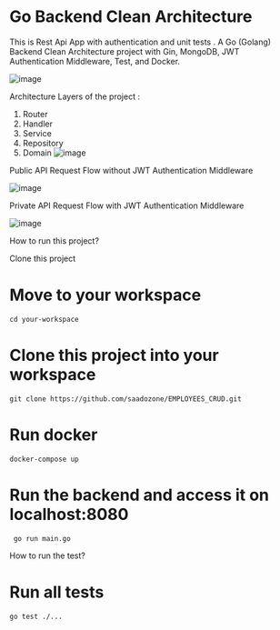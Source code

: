 # Go Backend Clean Architecture

This is Rest Api App with authentication and unit tests .
A Go (Golang) Backend Clean Architecture project with Gin, MongoDB, JWT Authentication Middleware, Test, and Docker.

![image](https://github.com/saadozone/EMPLOYEES_CRUD/assets/125872373/c7be6a7a-9821-41c3-a7c5-783985c98ba0)

Architecture Layers of the project :
1) Router
2) Handler
3) Service
4) Repository
5) Domain
![image](https://github.com/saadozone/EMPLOYEES_CRUD/assets/125872373/3bad2ded-a868-43d5-af95-9f6586c37dc0)

Public API Request Flow without JWT Authentication Middleware

![image](https://github.com/saadozone/EMPLOYEES_CRUD/assets/125872373/a2674c2e-3cd9-4b8c-a03a-35aac70a0872)

Private API Request Flow with JWT Authentication Middleware

![image](https://github.com/saadozone/EMPLOYEES_CRUD/assets/125872373/a5cc4085-3037-4f82-883a-e422c9d3680f)

How to run this project?

Clone this project
# Move to your workspace
```cd your-workspace```

# Clone this project into your workspace
```git clone https://github.com/saadozone/EMPLOYEES_CRUD.git```

# Run docker 
```docker-compose up```
# Run the backend and access it on localhost:8080 
``` go run main.go```

How to run the test?
# Run all tests
```go test ./...```


